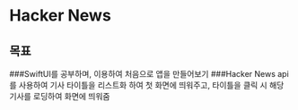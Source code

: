 # Hacker News

## 목표

###SwiftUI를 공부하며, 이용하여 처음으로 앱을 만들어보기
###Hacker News api를 사용하여 기사 타이틀을 리스트화 하여 첫 화면에 띄워주고, 타이틀을 클릭 시 해당 기사를 로딩하여 화면에 띄워줌
